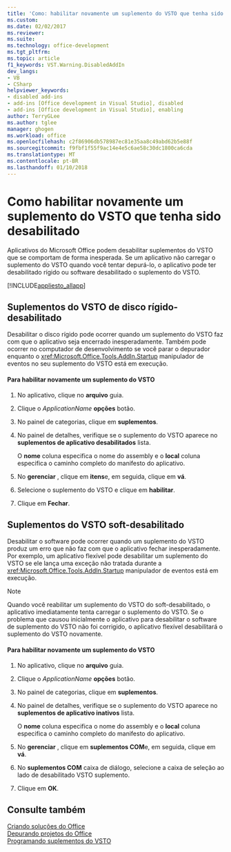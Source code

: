 ```yaml
---
title: 'Como: habilitar novamente um suplemento do VSTO que tenha sido desabilitado | Microsoft Docs'
ms.custom: 
ms.date: 02/02/2017
ms.reviewer: 
ms.suite: 
ms.technology: office-development
ms.tgt_pltfrm: 
ms.topic: article
f1_keywords: VST.Warning.DisabledAddIn
dev_langs:
- VB
- CSharp
helpviewer_keywords:
- disabled add-ins
- add-ins [Office development in Visual Studio], disabled
- add-ins [Office development in Visual Studio], enabling
author: TerryGLee
ms.author: tglee
manager: ghogen
ms.workload: office
ms.openlocfilehash: c2f86906db578987ec81e35aa8c49abd62b5e88f
ms.sourcegitcommit: f9fbf1f55f9ac14e4e5c6ae58c30dc1800ca6cda
ms.translationtype: MT
ms.contentlocale: pt-BR
ms.lasthandoff: 01/10/2018
---
```

# <a name="how-to-re-enable-a-vsto-add-in-that-has-been-disabled"></a>Como habilitar novamente um suplemento do VSTO que tenha sido desabilitado
  Aplicativos do Microsoft Office podem desabilitar suplementos do VSTO que se comportam de forma inesperada. Se um aplicativo não carregar o suplemento do VSTO quando você tentar depurá-lo, o aplicativo pode ter desabilitado rígido ou software desabilitado o suplemento do VSTO.  
  
 [!INCLUDE[appliesto_allapp](../vsto/includes/appliesto-allapp-md.md)]  
  
## <a name="hard-disabled-vsto-add-ins"></a>Suplementos do VSTO de disco rígido-desabilitado  
 Desabilitar o disco rígido pode ocorrer quando um suplemento do VSTO faz com que o aplicativo seja encerrado inesperadamente. Também pode ocorrer no computador de desenvolvimento se você parar o depurador enquanto o <xref:Microsoft.Office.Tools.AddIn.Startup> manipulador de eventos no seu suplemento do VSTO está em execução.  
  
#### <a name="to-re-enable-a-vsto-add-in"></a>Para habilitar novamente um suplemento do VSTO  
  
1.  No aplicativo, clique no **arquivo** guia.  
  
2.  Clique o *ApplicationName* **opções** botão.  
  
3.  No painel de categorias, clique em **suplementos**.  
  
4.  No painel de detalhes, verifique se o suplemento do VSTO aparece no **suplementos de aplicativo desabilitados** lista.  
  
     O **nome** coluna especifica o nome do assembly e o **local** coluna especifica o caminho completo do manifesto do aplicativo.  
  
5.  No **gerenciar** , clique em **itens**e, em seguida, clique em **vá**.  
  
6.  Selecione o suplemento do VSTO e clique em **habilitar**.  
  
7.  Clique em **Fechar**.  
  
## <a name="soft-disabled-vsto-add-ins"></a>Suplementos do VSTO soft-desabilitado  
 Desabilitar o software pode ocorrer quando um suplemento do VSTO produz um erro que não faz com que o aplicativo fechar inesperadamente. Por exemplo, um aplicativo flexível pode desabilitar um suplemento do VSTO se ele lança uma exceção não tratada durante a <xref:Microsoft.Office.Tools.AddIn.Startup> manipulador de eventos está em execução.  
  
> [!NOTE]  
>  Quando você reabilitar um suplemento do VSTO do soft-desabilitado, o aplicativo imediatamente tenta carregar o suplemento do VSTO. Se o problema que causou inicialmente o aplicativo para desabilitar o software de suplemento do VSTO não foi corrigido, o aplicativo flexível desabilitará o suplemento do VSTO novamente.  
  
#### <a name="to-re-enable-an-vsto-add-in"></a>Para habilitar novamente um suplemento do VSTO  
  
1.  No aplicativo, clique no **arquivo** guia.  
  
2.  Clique o *ApplicationName* **opções** botão.  
  
3.  No painel de categorias, clique em **suplementos**.  
  
4.  No painel de detalhes, verifique se o suplemento do VSTO aparece no **suplementos de aplicativo inativos** lista.  
  
     O **nome** coluna especifica o nome do assembly e o **local** coluna especifica o caminho completo do manifesto do aplicativo.  
  
5.  No **gerenciar** , clique em **suplementos COM**e, em seguida, clique em **vá**.  
  
6.  No **suplementos COM** caixa de diálogo, selecione a caixa de seleção ao lado de desabilitado VSTO suplemento.  
  
7.  Clique em **OK**.  
  
## <a name="see-also"></a>Consulte também  
 [Criando soluções do Office](../vsto/building-office-solutions.md)   
 [Depurando projetos do Office](../vsto/debugging-office-projects.md)   
 [Programando suplementos do VSTO](../vsto/programming-vsto-add-ins.md)  
  
  